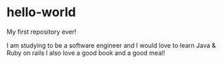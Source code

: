 # hello-world
My first repository ever!


I am studying to be a software engineer and I would love to learn Java & Ruby on rails 
I also love a good book and a good meal!
